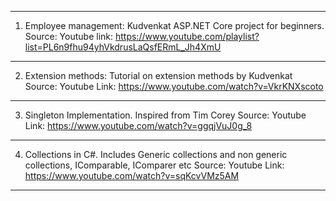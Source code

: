 -----------------------------------------------------------------------------------

1. Employee management: Kudvenkat ASP.NET Core project for beginners.
   Source: Youtube
   link: https://www.youtube.com/playlist?list=PL6n9fhu94yhVkdrusLaQsfERmL_Jh4XmU
   
-----------------------------------------------------------------------------------

2. Extension methods: Tutorial on extension methods by Kudvenkat
   Source: Youtube
   Link: https://www.youtube.com/watch?v=VkrKNXscoto

-----------------------------------------------------------------------------------
3. Singleton Implementation. Inspired from Tim Corey
   Source: Youtube
   Link: https://www.youtube.com/watch?v=ggqjVuJ0g_8
-----------------------------------------------------------------------------------
4. Collections in C#. Includes Generic collections and non generic collections, IComparable, IComparer etc
   Source: Youtube
   Link: https://www.youtube.com/watch?v=sqKcvVMz5AM
-----------------------------------------------------------------------------------
